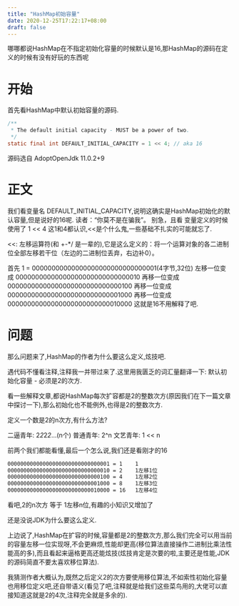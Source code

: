 ```yaml
---
title: "HashMap初始容量"
date: 2020-12-25T17:22:17+08:00
draft: false
---
```


哪哪都说HashMap在不指定初始化容量的时候默认是16,那HashMap的源码在定义的时候有没有好玩的东西呢
<!--more-->

# 开始

首先看HashMap中默认初始容量的源码.

``` Java
/**
 * The default initial capacity - MUST be a power of two.
 */
static final int DEFAULT_INITIAL_CAPACITY = 1 << 4; // aka 16
```
源码选自 AdoptOpenJdk 11.0.2+9

# 正文

我们看变量名 DEFAULT_INITIAL_CAPACITY,说明这确实是HashMap初始化的默认容量,但是说好的16呢. 读者：“你莫不是在骗我”。
别急，且看 变量定义的时候使用了  1 << 4
这1和4都认识,<<是个什么鬼,一些基础不扎实的可能就忘了.

<<: 左移运算符(和 +-*/ 是一辈的),它是这么定义的：将一个运算对象的各二进制位全部左移若干位（左边的二进制位丢弃，右边补0）。

首先
1 = 00000000000000000000000000000001(4字节,32位)
左移一位变成 00000000000000000000000000000010
再移一位变成 00000000000000000000000000000100
再移一位变成 00000000000000000000000000001000
再移一位变成 00000000000000000000000000010000
这就是16不用解释了吧.

# 问题
那么问题来了,HashMap的作者为什么要这么定义,炫技吧.

遇代码不懂看注释,注释我一并带过来了.这里用我匮乏的词汇量翻译一下: 默认初始化容量 - 必须是2的次方.

看一些解释文章,都说HashMap每次扩容都是2的整数次方(原因我们在下一篇文章中探讨一下),那么初始化也不能例外,也得是2的整数次方.

定义一个数是2的n次方,有什么方法?

二逼青年: 2*2*2*2*...(n个)
普通青年: 2^n
文艺青年: 1 << n

前两个我们都能看懂,最后一个怎么说,我们还是看刚才的16

``` txt
00000000000000000000000000000001 = 1    1
00000000000000000000000000000010 = 2    1左移1位
00000000000000000000000000000100 = 4    1左移2位
00000000000000000000000000001000 = 8    1左移3位
00000000000000000000000000010000 = 16   1左移4位
```

看吧,2的n次方 等于 1左移n位,有趣的小知识又增加了

还是没说JDK为什么要这么定义.

上边说了,HashMap在扩容的时候,容量都是2的整数次方,那么我们完全可以用当前的容量左移一位实现呀,不会更麻烦,性能却更高(移位算法直接操作二进制比乘法性能高的多),而且看起来逼格更高还能炫技(炫技肯定是次要的啦,主要还是性能,JDK的源码简直不要太喜欢移位算法).

我猜测作者大概认为,既然之后定义2的次方要使用移位算法,不如索性初始化容量也用移位定义吧,还自带语义(看见了吧,注释就是给我们这些菜鸟用的,大佬可以直接知道这就是2的4次,注释完全就是多余的).



